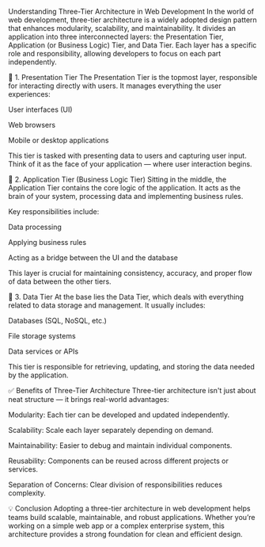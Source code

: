 Understanding Three-Tier Architecture in Web Development
In the world of web development, three-tier architecture is a widely adopted design pattern that enhances modularity, scalability, and maintainability. It divides an application into three interconnected layers: the Presentation Tier, Application (or Business Logic) Tier, and Data Tier. Each layer has a specific role and responsibility, allowing developers to focus on each part independently.

🔹 1. Presentation Tier
The Presentation Tier is the topmost layer, responsible for interacting directly with users. It manages everything the user experiences:

User interfaces (UI)

Web browsers

Mobile or desktop applications

This tier is tasked with presenting data to users and capturing user input. Think of it as the face of your application — where user interaction begins.

🔹 2. Application Tier (Business Logic Tier)
Sitting in the middle, the Application Tier contains the core logic of the application. It acts as the brain of your system, processing data and implementing business rules.

Key responsibilities include:

Data processing

Applying business rules

Acting as a bridge between the UI and the database

This layer is crucial for maintaining consistency, accuracy, and proper flow of data between the other tiers.

🔹 3. Data Tier
At the base lies the Data Tier, which deals with everything related to data storage and management. It usually includes:

Databases (SQL, NoSQL, etc.)

File storage systems

Data services or APIs

This tier is responsible for retrieving, updating, and storing the data needed by the application.

✅ Benefits of Three-Tier Architecture
Three-tier architecture isn't just about neat structure — it brings real-world advantages:

Modularity: Each tier can be developed and updated independently.

Scalability: Scale each layer separately depending on demand.

Maintainability: Easier to debug and maintain individual components.

Reusability: Components can be reused across different projects or services.

Separation of Concerns: Clear division of responsibilities reduces complexity.

💡 Conclusion
Adopting a three-tier architecture in web development helps teams build scalable, maintainable, and robust applications. Whether you’re working on a simple web app or a complex enterprise system, this architecture provides a strong foundation for clean and efficient design.

